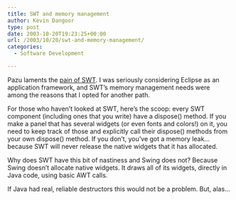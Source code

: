```yaml
---
title: SWT and memory management
author: Kevin Dangoor
type: post
date: 2003-10-20T19:23:25+00:00
url: /2003/10/20/swt-and-memory-management/
categories:
  - Software Development

---
```

Pazu laments the [pain of SWT][1]. I was seriously considering Eclipse as an application framework, and SWT&#8217;s memory management needs were among the reasons that I opted for another path.

For those who haven&#8217;t looked at SWT, here&#8217;s the scoop: every SWT component (including ones that you write) have a dispose() method. If you make a panel that has several widgets (or even fonts and colors!) on it, you need to keep track of those and explicitly call their dispose() methods from your own dispose() method. If you don&#8217;t, you&#8217;ve got a memory leak&#8230; because SWT will never release the native widgets that it has allocated.

Why does SWT have this bit of nastiness and Swing does not? Because Swing doesn&#8217;t allocate native widgets. It draws all of its widgets, directly in Java code, using basic AWT calls.

If Java had real, reliable destructors this would not be a problem. But, alas&#8230;

 [1]: http://www.animegaiden.com.br/blogs/pazu/archives/001217.html "WIRED::SWT woes : Close the world, open the neXt"